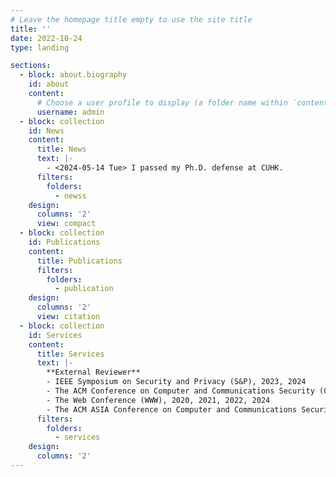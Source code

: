 ```yaml
---
# Leave the homepage title empty to use the site title
title: ''
date: 2022-10-24
type: landing

sections:
  - block: about.biography
    id: about
    content:
      # Choose a user profile to display (a folder name within `content/authors/`)
      username: admin
  - block: collection
    id: News
    content:
      title: News
      text: |-
        - <2024-05-14 Tue> I passed my Ph.D. defense at CUHK.
      filters:
        folders:
          - newss
    design:
      columns: '2'
      view: compact
  - block: collection
    id: Publications
    content:
      title: Publications
      filters:
        folders:
          - publication
    design:
      columns: '2'
      view: citation
  - block: collection
    id: Services
    content:
      title: Services
      text: |-
        **External Reviewer**
        - IEEE Symposium on Security and Privacy (S&P), 2023, 2024
        - The ACM Conference on Computer and Communications Security (CCS), 2021, 2022, 2023, 2024
        - The Web Conference (WWW), 2020, 2021, 2022, 2024
        - The ACM ASIA Conference on Computer and Communications Security (ASIACCS), 2021, 2022
      filters:
        folders:
          - services
    design:
      columns: '2'
---
```

